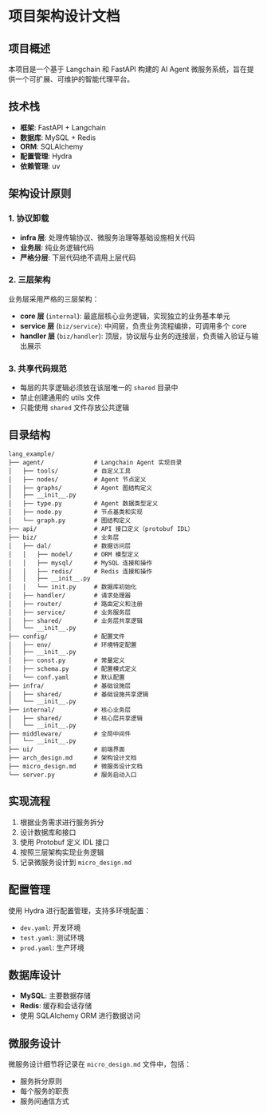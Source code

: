 # 项目架构设计文档

## 项目概述

本项目是一个基于 Langchain 和 FastAPI 构建的 AI Agent 微服务系统，旨在提供一个可扩展、可维护的智能代理平台。

## 技术栈

- **框架**: FastAPI + Langchain
- **数据库**: MySQL + Redis
- **ORM**: SQLAlchemy
- **配置管理**: Hydra
- **依赖管理**: uv

## 架构设计原则

### 1. 协议卸载
- **infra 层**: 处理传输协议、微服务治理等基础设施相关代码
- **业务层**: 纯业务逻辑代码
- **严格分层**: 下层代码绝不调用上层代码

### 2. 三层架构
业务层采用严格的三层架构：
- **core 层** (`internal`): 最底层核心业务逻辑，实现独立的业务基本单元
- **service 层** (`biz/service`): 中间层，负责业务流程编排，可调用多个 core
- **handler 层** (`biz/handler`): 顶层，协议层与业务的连接层，负责输入验证与输出展示

### 3. 共享代码规范
- 每层的共享逻辑必须放在该层唯一的 `shared` 目录中
- 禁止创建通用的 utils 文件
- 只能使用 `shared` 文件存放公共逻辑

## 目录结构

```
lang_example/
├── agent/              # Langchain Agent 实现目录
│   ├── tools/          # 自定义工具
│   ├── nodes/          # Agent 节点定义
│   ├── graphs/         # Agent 图结构定义
│   ├── __init__.py
│   ├── type.py         # Agent 数据类型定义
│   ├── node.py         # 节点基类和实现
│   └── graph.py        # 图结构定义
├── api/                # API 接口定义（protobuf IDL）
├── biz/                # 业务层
│   ├── dal/            # 数据访问层
│   │   ├── model/      # ORM 模型定义
│   │   ├── mysql/      # MySQL 连接和操作
│   │   ├── redis/      # Redis 连接和操作
│   │   ├── __init__.py
│   │   └── init.py     # 数据库初始化
│   ├── handler/        # 请求处理器
│   ├── router/         # 路由定义和注册
│   ├── service/        # 业务服务层
│   ├── shared/         # 业务层共享逻辑
│   └── __init__.py
├── config/             # 配置文件
│   ├── env/            # 环境特定配置
│   ├── __init__.py
│   ├── const.py        # 常量定义
│   ├── schema.py       # 配置模式定义
│   └── conf.yaml       # 默认配置
├── infra/              # 基础设施层
│   ├── shared/         # 基础设施共享逻辑
│   └── __init__.py
├── internal/           # 核心业务层
│   ├── shared/         # 核心层共享逻辑
│   └── __init__.py
├── middleware/         # 全局中间件
│   └── __init__.py
├── ui/                 # 前端界面
├── arch_design.md      # 架构设计文档
├── micro_design.md     # 微服务设计文档
└── server.py           # 服务启动入口
```

## 实现流程

1. 根据业务需求进行服务拆分
2. 设计数据库和接口
3. 使用 Protobuf 定义 IDL 接口
4. 按照三层架构实现业务逻辑
5. 记录微服务设计到 `micro_design.md`

## 配置管理

使用 Hydra 进行配置管理，支持多环境配置：
- `dev.yaml`: 开发环境
- `test.yaml`: 测试环境
- `prod.yaml`: 生产环境

## 数据库设计

- **MySQL**: 主要数据存储
- **Redis**: 缓存和会话存储
- 使用 SQLAlchemy ORM 进行数据访问

## 微服务设计

微服务设计细节将记录在 `micro_design.md` 文件中，包括：
- 服务拆分原则
- 每个服务的职责
- 服务间通信方式
